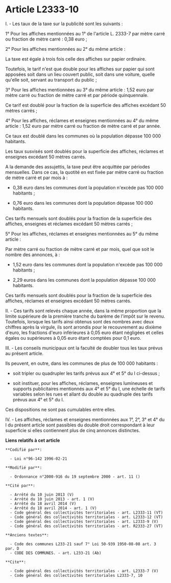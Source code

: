 # Article L2333-10

I. - Les taux de la taxe sur la publicité sont les suivants :

1° Pour les affiches mentionnées au 1° de l'article L. 2333-7 par mètre carré ou fraction de mètre carré : 0,38 euro ;

2° Pour les affiches mentionnées au 2° du même article :

La taxe est égale à trois fois celle des affiches sur papier ordinaire.

Toutefois, le tarif n'est que double pour les affiches sur papier qui sont apposées soit dans un lieu couvert public, soit
dans une voiture, quelle qu'elle soit, servant au transport du public ;

3° Pour les affiches mentionnées au 3° du même article : 1,52 euro par mètre carré ou fraction de mètre carré et par période
quinquennale.

Ce tarif est doublé pour la fraction de la superficie des affiches excédant 50 mètres carrés ;

4° Pour les affiches, réclames et enseignes mentionnées au 4° du même article : 1,52 euro par mètre carré ou fraction de
mètre carré et par année.

Ce taux est doublé dans les communes où la population dépasse 100 000 habitants.

Les taux susvisés sont doublés pour la superficie des affiches, réclames et enseignes excédant 50 mètres carrés.

A la demande des assujettis, la taxe peut être acquittée par périodes mensuelles. Dans ce cas, la quotité en est fixée par
mètre carré ou fraction de mètre carré et par mois à :

- 0,38 euro dans les communes dont la population n'excède pas 100 000 habitants ;

- 0,76 euro dans les communes dont la population dépasse 100 000 habitants.

Ces tarifs mensuels sont doublés pour la fraction de la superficie des affiches, enseignes et réclames excédant 50 mètres
carrés ;

5° Pour les affiches, réclames et enseignes mentionnées au 5° du même article :

Par mètre carré ou fraction de mètre carré et par mois, quel que soit le nombre des annonces, à :

- 1,52 euro dans les communes dont la population n'excède pas 100 000 habitants ;

- 2,29 euros dans les communes dont la population dépasse 100 000 habitants.

Ces tarifs mensuels sont doublés pour la fraction de la superficie des affiches, réclames et enseignes excédant 50 mètres
carrés.

II. - Ces tarifs sont relevés chaque année, dans la même proportion que la limite supérieure de la première tranche du barème
de l'impôt sur le revenu. Toutefois, lorsque les tarifs ainsi obtenus sont des nombres avec deux chiffres après la virgule,
ils sont arrondis pour le recouvrement au dixième d'euro, les fractions d'euro inférieures à 0,05 euro étant négligées et
celles égales ou supérieures à 0,05 euro étant comptées pour 0,1 euro.

III. - Les conseils municipaux ont la faculté de doubler tous les taux prévus au présent article.

Ils peuvent, en outre, dans les communes de plus de 100 000 habitants :

- soit tripler ou quadrupler les tarifs prévus aux 4° et 5° du I ci-dessus ;

- soit instituer, pour les affiches, réclames, enseignes lumineuses et supports publicitaires mentionnés aux 4° et 5° du I,
une échelle de tarifs variables selon les rues et allant du double au quadruple des tarifs prévus aux 4° et 5° du I.

Ces dispositions ne sont pas cumulables entre elles.

IV. - Les affiches, réclames et enseignes mentionnées aux 1°, 2°, 3° et 4° du I du présent article sont passibles du double
droit correspondant à leur superficie si elles contiennent plus de cinq annonces distinctes.

**Liens relatifs à cet article**

	**Codifié par**:

	  - Loi n°96-142 1996-02-21

	**Modifié par**:

	  - Ordonnance n°2000-916 du 19 septembre 2000 - art. 11 ()

	**Cité par**:

	  - Arrêté du 10 juin 2013 (V)
	  - Arrêté du 10 juin 2013 - art. 1 (V)
	  - Arrêté du 18 avril 2014 (V)
	  - Arrêté du 18 avril 2014 - art. 1 (V)
	  - Code général des collectivités territoriales - art. L2333-11 (VT)
	  - Code général des collectivités territoriales - art. L2333-12 (VT)
	  - Code général des collectivités territoriales - art. L2333-9 (V)
	  - Code général des collectivités territoriales - art. R2333-27 (VT)

	**Anciens textes**:

	  - Code des communes L233-21 sauf 7° Loi 50-939 1950-08-08 art. 3 par. D
	  - CODE DES COMMUNES. - art. L233-21 (Ab)

	**Cite**:

	  - Code général des collectivités territoriales - art. L2333-7 (V)
	  - Code général des collectivités territoriales L2333-7, 10
